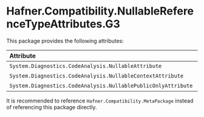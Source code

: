 # Hafner.Compatibility.NullableReferenceTypeAttributes.G3

This package provides the following attributes:

| Attribute                                                     |.Net&nbsp;2.0 | 3.0 | 3.5 | 4.0 | 4.0.3 | 4.5 | 4.5.1 | 4.5.2 | 4.6 | 4.6.1 | 4.6.2 | 4.7 | 4.7.1 | 4.7.2 | 4.8 | 4.8.1 | .NETCore&nbsp;1.0 | 1.1 | 2.0 | 2.1 | 2.2 | 3.0 | 3.1 | .Net&nbsp;5.0 | 6.0 | 7.0 | 8.0 | 9.0 | .NET&nbsp;Standard&nbsp;1.0 | 1.1 | 1.2 | 1.3 | 1.4 | 1.5 | 1.6 | 2.0 | 2.1 |
|:--------------------------------------------------------------|:------------:|:---:|:---:|:---:|:-----:|:---:|:-----:|:-----:|:---:|:-----:|:-----:|:---:|:-----:|:-----:|:---:|:-----:|:-----------------:|:---:|:---:|:---:|:---:|:---:|:---:|:-------------:|:---:|:---:|:---:|:---:|:---------------------------:|:---:|:---:|:---:|:---:|:---:|:---:|:---:|:---:|
| `System.Diagnostics.CodeAnalysis.NullableAttribute`           |      X       |  X  |  X  |  X  |   X   |  X  |   X   |   X   |  X  |   X   |   X   |  X  |   X   |   X   |  X  |   X   |          X        |  X  |  X  |  X  |  X  |  X  |  X  |        X      |  X  |  X  |     |     |               X             |  X  |  X  |  X  |  X  |  X  |  X  |  X  |  X  |
| `System.Diagnostics.CodeAnalysis.NullableContextAttribute`    |      X       |  X  |  X  |  X  |   X   |  X  |   X   |   X   |  X  |   X   |   X   |  X  |   X   |   X   |  X  |   X   |          X        |  X  |  X  |  X  |  X  |  X  |  X  |        X      |  X  |  X  |     |     |               X             |  X  |  X  |  X  |  X  |  X  |  X  |  X  |  X  |
| `System.Diagnostics.CodeAnalysis.NullablePublicOnlyAttribute` |      X       |  X  |  X  |  X  |   X   |  X  |   X   |   X   |  X  |   X   |   X   |  X  |   X   |   X   |  X  |   X   |          X        |  X  |  X  |  X  |  X  |  X  |  X  |        X      |  X  |  X  |     |     |               X             |  X  |  X  |  X  |  X  |  X  |  X  |  X  |  X  |

It is recommended to reference `Hafner.Compatibility.MetaPackage` instead of referencing this package directly.
